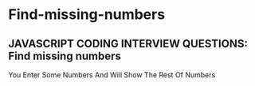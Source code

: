 # Find-missing-numbers
## JAVASCRIPT CODING INTERVIEW QUESTIONS: Find missing numbers  
You Enter Some Numbers And Will Show The Rest Of Numbers 
